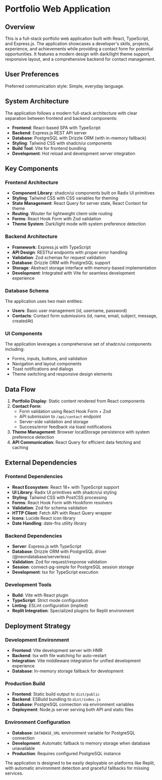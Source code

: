 # Portfolio Web Application

## Overview

This is a full-stack portfolio web application built with React, TypeScript, and Express.js. The application showcases a developer's skills, projects, experience, and achievements while providing a contact form for potential opportunities. It features a modern design with dark/light theme support, responsive layout, and a comprehensive backend for contact management.

## User Preferences

Preferred communication style: Simple, everyday language.

## System Architecture

The application follows a modern full-stack architecture with clear separation between frontend and backend components:

- **Frontend**: React-based SPA with TypeScript
- **Backend**: Express.js REST API server
- **Database**: PostgreSQL with Drizzle ORM (with in-memory fallback)
- **Styling**: Tailwind CSS with shadcn/ui components
- **Build Tool**: Vite for frontend bundling
- **Development**: Hot reload and development server integration

## Key Components

### Frontend Architecture
- **Component Library**: shadcn/ui components built on Radix UI primitives
- **Styling**: Tailwind CSS with CSS variables for theming
- **State Management**: React Query for server state, React Context for theme
- **Routing**: Wouter for lightweight client-side routing
- **Forms**: React Hook Form with Zod validation
- **Theme System**: Dark/light mode with system preference detection

### Backend Architecture
- **Framework**: Express.js with TypeScript
- **API Design**: RESTful endpoints with proper error handling
- **Validation**: Zod schemas for request validation
- **Database**: Drizzle ORM with PostgreSQL support
- **Storage**: Abstract storage interface with memory-based implementation
- **Development**: Integrated with Vite for seamless development experience

### Database Schema
The application uses two main entities:
- **Users**: Basic user management (id, username, password)
- **Contacts**: Contact form submissions (id, name, email, subject, message, createdAt)

### UI Components
The application leverages a comprehensive set of shadcn/ui components including:
- Forms, inputs, buttons, and validation
- Navigation and layout components
- Toast notifications and dialogs
- Theme switching and responsive design elements

## Data Flow

1. **Portfolio Display**: Static content rendered from React components
2. **Contact Form**: 
   - Form validation using React Hook Form + Zod
   - API submission to `/api/contact` endpoint
   - Server-side validation and storage
   - Success/error feedback via toast notifications
3. **Theme Management**: Browser localStorage persistence with system preference detection
4. **API Communication**: React Query for efficient data fetching and caching

## External Dependencies

### Frontend Dependencies
- **React Ecosystem**: React 18+ with TypeScript support
- **UI Library**: Radix UI primitives with shadcn/ui styling
- **Styling**: Tailwind CSS with PostCSS processing
- **Forms**: React Hook Form with Hookform resolvers
- **Validation**: Zod for schema validation
- **HTTP Client**: Fetch API with React Query wrapper
- **Icons**: Lucide React icon library
- **Date Handling**: date-fns utility library

### Backend Dependencies
- **Server**: Express.js with TypeScript
- **Database**: Drizzle ORM with PostgreSQL driver (@neondatabase/serverless)
- **Validation**: Zod for request/response validation
- **Session**: connect-pg-simple for PostgreSQL session storage
- **Development**: tsx for TypeScript execution

### Development Tools
- **Build**: Vite with React plugin
- **TypeScript**: Strict mode configuration
- **Linting**: ESLint configuration (implied)
- **Replit Integration**: Specialized plugins for Replit environment

## Deployment Strategy

### Development Environment
- **Frontend**: Vite development server with HMR
- **Backend**: tsx with file watching for auto-restart
- **Integration**: Vite middleware integration for unified development experience
- **Database**: In-memory storage fallback for development

### Production Build
- **Frontend**: Static build output to `dist/public`
- **Backend**: ESBuild bundling to `dist/index.js`
- **Database**: PostgreSQL connection via environment variables
- **Deployment**: Node.js server serving both API and static files

### Environment Configuration
- **Database**: `DATABASE_URL` environment variable for PostgreSQL connection
- **Development**: Automatic fallback to memory storage when database unavailable
- **Production**: Requires configured PostgreSQL instance

The application is designed to be easily deployable on platforms like Replit, with automatic environment detection and graceful fallbacks for missing services.